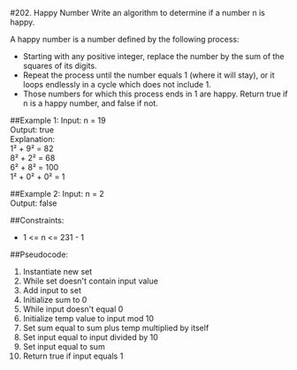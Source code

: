 #202. Happy Number
Write an algorithm to determine if a number n is happy.

A happy number is a number defined by the following process:

- Starting with any positive integer, replace the number by the sum of the squares of its digits.
- Repeat the process until the number equals 1 (where it will stay), or it loops endlessly in a cycle which does not include 1.
- Those numbers for which this process ends in 1 are happy.
Return true if n is a happy number, and false if not.

##Example 1:
Input: n = 19\
Output: true\
Explanation:\
1&#178; + 9&#178; = 82\
8&#178; + 2&#178; = 68\
6&#178; + 8&#178; = 100\
1&#178; + 0&#178; + 0&#178; = 1

##Example 2:
Input: n = 2\
Output: false

##Constraints:
- 1 <= n <= 231 - 1

##Pseudocode:
1. Instantiate new set
2. While set doesn't contain input value
3. Add input to set
4. Initialize sum to 0
5. While input doesn't equal 0
6. Initialize temp value to input mod 10
7. Set sum equal to sum plus temp multiplied by itself
8. Set input equal to input divided by 10
9. Set input equal to sum
10. Return true if input equals 1